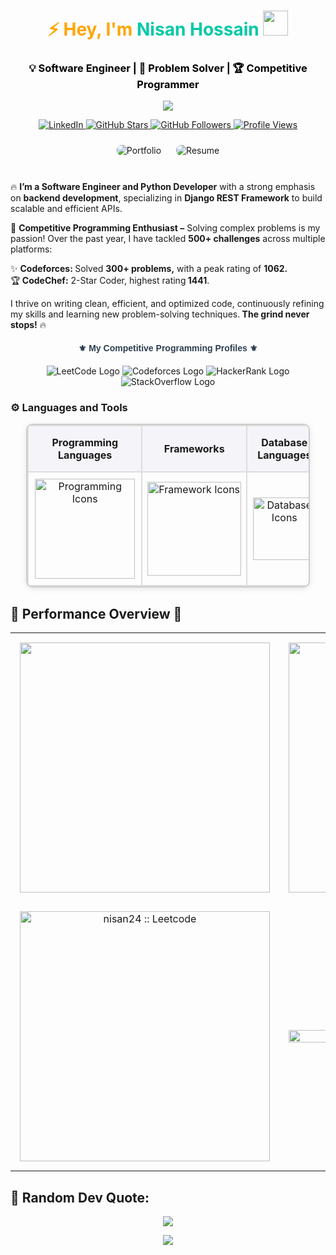 <h1 align="center">
  <span style="color:#FFA500;">⚡ Hey, I'm </span>
  <a href="https://github.com/nisan24" target="_blank" style="color:#00C9A7; text-decoration: none;">
    Nisan Hossain
  </a>  
  <img src="https://media.giphy.com/media/hvRJCLFzcasrR4ia7z/giphy.gif" width="40px"/>
</h1>

<h3 align="center" style="color:#000000; font-weight: bold;">
    💡 Software Engineer | 🚀 Problem Solver | 🏆 Competitive Programmer
</h3>

<p align="center">
    <img src="https://readme-typing-svg.demolab.com?font=Fira+Code&weight=600&size=26&duration=2000&pause=500&color=00FFE&center=true&vCenter=true&random=false&width=800&height=50&lines=🚀+Turning+Ideas+into+Reality!;🔥+Mastering+Python+%26+Django;🏆+Competitive+Programming+Addict;📚+Learning+Never+Stops!"/>
</p>

<p align="center"> 
    <a href="https://www.linkedin.com/in/nisan24/" target="_blank"> 
        <img src="https://img.shields.io/badge/-LinkedIn-0077B5?style=for-the-badge&logo=linkedin&logoColor=white" alt="LinkedIn"/> 
    </a> 
    <a href="https://github.com/nisan24?tab=repositories&sort=stargazers"> 
        <img src="https://custom-icon-badges.demolab.com/github/stars/nisan24?color=FFD700&style=for-the-badge&labelColor=333&logo=star" alt="GitHub Stars"/> 
    </a> 
    <a href="https://github.com/nisan24"> 
        <img src="https://img.shields.io/github/followers/nisan24?color=236ad3&style=for-the-badge&logo=github&label=Follow" alt="GitHub Followers"/> 
    </a> 
    <a href="https://github.com/nisan24"> 
        <img src="https://komarev.com/ghpvc/?username=nisan24&style=for-the-badge&color=brightgreen" alt="Profile Views"/> 
    </a> 
</p>

<div align="center"> 
    <a href="https://nisan24.vercel.app/" target="_blank" style="text-decoration: none;"> 
        <img alt="Portfolio" title="Portfolio" src="https://img.shields.io/badge/🌐%20Portfolio-0080FE?style=for-the-badge&logo=codepen&logoColor=white&labelColor=007BFF&color=000" style="margin: 10px; border-radius: 8px; transition: transform 0.3s;"/> 
    </a> 
    <a href="https://nisan24.vercel.app/src/image/Nisan%20Hossain%20-%20Software%20Engineer-Resume.pdf" target="_blank" style="text-decoration: none;"> 
        <img alt="Resume" title="Resume" src="https://img.shields.io/badge/📄%20Resume-FF5733?style=for-the-badge&logo=googledrive&logoColor=white&labelColor=D50000&color=fff" style="margin: 10px; border-radius: 8px; transition: transform 0.3s;"/> 
    </a> 
</div><br>

🔥 <b>I’m a Software Engineer and Python Developer</b> with a strong emphasis on <b>backend development</b>, specializing in <b>Django REST Framework</b> to build scalable and efficient APIs.

🚀 <b>Competitive Programming Enthusiast –</b> Solving complex problems is my passion! Over the past year, I have tackled <b>500+ challenges</b> across multiple platforms:

✨ <b>Codeforces: </b>Solved <b>300+ problems,</b> with a peak rating of <b>1062.</b> <br>
🏆<b> CodeChef:</b> 2-Star Coder, highest rating<b> 1441</b>.

I thrive on writing clean, efficient, and optimized code, continuously refining my skills and learning new problem-solving techniques.<b> The grind never stops!</b> 🔥

<h4 style="color: #2C3E50; text-align: center; font-family: 'Arial', sans-serif;">⚜️ My Competitive Programming Profiles ⚜️</h4> 
<div align="center" style="margin: 20px 0;"> 
    <a href="https://www.leetcode.com/nisan24/" target="_blank" style="text-decoration: none;"> 
        <img src="https://img.shields.io/static/v1?message=LeetCode&logo=leetcode&label=&color=000&logoColor=white&labelColor=4A4A4A&style=for-the-badge" alt="LeetCode Logo" /> 
    </a> 
    <a href="https://www.codeforces.com/profile/nisan24" target="_blank" style="text-decoration: none;"> 
        <img src="https://img.shields.io/static/v1?message=Codeforces&logo=codeforces&label=&color=2B2B2B&logoColor=FFFFFF&labelColor=4A4A4A&style=for-the-badge" alt="Codeforces Logo" /> 
    </a> 
    <a href="https://www.hackerrank.com/nisan24/" target="_blank" style="text-decoration: none;"> 
        <img src="https://img.shields.io/static/v1?message=HackerRank&logo=hackerrank&label=&color=00B48A&logoColor=white&labelColor=4A4A4A&style=for-the-badge" alt="HackerRank Logo" /> 
    </a> 
    <a href="https://stackoverflow.com/users/23257459/nisan24" target="_blank" style="text-decoration: none;"> 
        <img src="https://img.shields.io/static/v1?message=StackOverflow&logo=stackoverflow&label=&color=F58025&logoColor=white&labelColor=4A4A4A&style=for-the-badge" alt="StackOverflow Logo" /> 
    </a> 
</div>
<h3> ⚙️ Languages and Tools </h3> 
<div align="center"> 
    <table style="border-collapse: collapse; width: 90%; max-width: 1000px; margin: 0 auto; border: 2px solid #ccc; border-radius: 10px; box-shadow: 0 2px 10px rgba(0, 0, 0, 0.1);">
        <tr style="background-color: #f4f4f9; font-weight: bold; text-align: center;">
            <td style="padding: 16px; border: 2px solid #ddd;">Programming Languages</td> 
            <td style="padding: 16px; border: 2px solid #ddd;">Frameworks</td>
            <td style="padding: 16px; border: 2px solid #ddd;">Database Languages</td> 
            <td style="padding: 16px; border: 2px solid #ddd;">Tools</td> 
        </tr> 
        <tr style="text-align: center;">
            <td style="padding: 10px; border: 2px solid #ddd;">
                <a href="https://github.com/nisan24">
                    <img src="https://skillicons.dev/icons?i=c,cpp,python,js,java" alt="Programming Icons" width="160">
                </a>
            </td>
            <td style="padding: 8px; border: 2px solid #ddd;">
                <a href="https://github.com/nisan24">
                    <img src="https://skillicons.dev/icons?i=django,bootstrap,react,tailwind" alt="Framework Icons" width="150">
                </a>
            </td>
            <td style="padding: 8px; border: 2px solid #ddd;">
                <a href="https://github.com/nisan24">
                    <img src="https://skillicons.dev/icons?i=mysql,postgresql,sqlite" alt="Database Icons" width="100">
                </a>
            </td>
            <td style="padding: 8px; border: 2px solid #ddd;">
                <a href="https://github.com/nisan24">
                    <img src="https://skillicons.dev/icons?i=vscode,github,git,pycharm,linux" alt="Tools & Cloud DevOps Icons" width="160">
                </a>
            </td>
        </tr> 
    </table> 
</div>


<h2 align="">🚀 Performance Overview 🌟</h2> 
<div align="center"> 
  <table style="border-collapse: collapse; width: 100%;"> 
    <tr> 
      <td align="center" style="padding: 15px;">
        <a href="https://github.com/nisan24"> 
          <img width="400" src="https://github-readme-streak-stats.herokuapp.com?user=nisan24&theme=dark&date_format=M%20j%5B%2C%20Y%5D&dates=BBBBBB&ring=FF6B6B&fire=FF4500&stroke=00000000&currStreakNum=FFD700&currStreakLabel=FFFFFF&border=444444&background=161B22" /> 
        </a> 
      </td> 
      <td align="center" style="padding: 15px;">
        <a href="https://github.com/nisan24">
          <img width="400" src="https://github-readme-stats.vercel.app/api?username=nisan24&show_icons=true&theme=dark&text_color=CFCFCF&icon_color=FF4500&bg_color=161B22&border_color=444444&count_private=true&include_all_commits=true" alt="nisan24" /> 
        </a>
      </td> 
    </tr> 
    <tr> 
      <td align="center" style="padding: 15px;">
        <a href="https://leetcode.com/nisan24">
          <img width="400" src="https://leetcode-badge-sage.vercel.app/badge/nisan24?theme=dark&bgColor=161B22&border_radius=10&text_color=FFD700" alt="nisan24 :: Leetcode" /> 
        </a>
      </td> 
      <td align="center" style="padding: 15px;">
      <div align="center">
  <img src="https://github-readme-stats.vercel.app/api/top-langs/?username=nisan24&bg_color=161B22&text_color=CFCFCF&border_color=444444&hide_border=true&layout=compact" width="100%" />
        </div>
      </td> 
    </tr> 
  </table> 
</div>

## 🎯 Random Dev Quote:
<div align="center">
  <img src="https://quotes-github-readme.vercel.app/api?type=horizontal&theme=radical" />
</div>

<p align="center">
     <img src="https://capsule-render.vercel.app/api?type=waving&color=ff8c00,ff6347,ff1493,ba55d3,8a2be2&height=100&section=footer"/>
</p>
